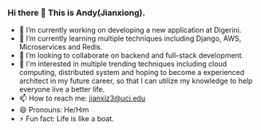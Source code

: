 ### Hi there 👋 This is Andy(Jianxiong).

<!--
**z1514/z1514** is a ✨ _special_ ✨ repository because its `README.md` (this file) appears on your GitHub profile.

Here are some ideas to get you started:
-->
- 🔭 I’m currently working on developing a new application at Digerini.
- 🌱 I’m currently learning multiple techniques including Django, AWS, Microservices and Redis.
- 👯 I’m looking to collaborate on backend and full-stack development.
- 💬 I'm interested in multiple trending techniques including cloud computing, distributed system and hoping to become a experienced architect in my future career, so that I can utilize my knowledge to help everyone live a better life.
- 📫 How to reach me: jianxiz3@uci.edu
- 😄 Pronouns: He/Him
- ⚡ Fun fact: Life is like a boat.

